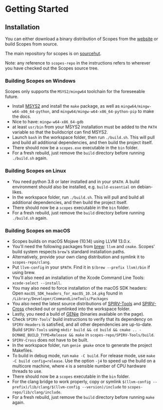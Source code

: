 <style type="text/css" rel="stylesheet">
body { counter-reset: chapter 2; }
</style>

Getting Started
===============

Installation
------------

You can either download a binary distribution of Scopes from the
[website](http://scopes.rocks) or build Scopes from source.

The main repository for scopes is on
[sourcehut](https://hg.sr.ht/~duangle/scopes).

Note: any reference to `scopes-repo` in the instructions refers to wherever
you have checked out the Scopes source tree.

### Building Scopes on Windows ###

Scopes only supports the `MSYS2/mingw64` toolchain for the foreseeable future.

* Install [MSYS2](http://msys2.github.io) and
  install the `make` package, as well as `mingw64/mingw-w64-x86_64-python`, and `mingw64/mingw-w64-x86_64-python-pip` to make the docs.
* Nice to have: `mingw-w64-x86_64-gdb`
* at least `usr/bin` from your MSYS2 installation must be added to the
  `PATH` variable so that the buildscript can find MSYS2.
* Launch `bash` in the workspace folder, then run `./build.sh`. This will pull
  and build all additional dependencies, and then build the project itself.
* There should now be a `scopes.exe` executable in the `bin` folder.
* For a fresh rebuild, just remove the `build` directory before running
  `./build.sh` again.

### Building Scopes on Linux ###

* You need python 3.8 or later installed and in your `$PATH`. A build
  environment should also be installed, e.g. `build-essential` on debian-likes.
* In the workspace folder, run `./build.sh`. This will pull and build all
  additional dependencies, and then build the project itself.
* There should now be a `scopes` executable in the `bin` folder.
* For a fresh rebuild, just remove the `build` directory before running
  `./build.sh` again.

### Building Scopes on macOS ###

* Scopes builds on macOS Mojave (10.14) using LLVM 13.0.x.
* You'll need the following packages from [brew](https://brew.sh/): `llvm`
  and `cmake`. Scopes' build system respects `brew`'s standard installation
  paths.
* Alternatively, provide your own clang distribution and symlink it to
  `scopes-repo/clang`.
* Put `llvm-config` in your `$PATH`. Find it in `$(brew --prefix llvm)/bin`
  if using brew.
* You'll also need an installation of the Xcode Command Line Tools:
  `xcode-select --install`.
* You may also need to force installation of the macOS SDK headers:
  Open `macOS_SDK_headers_for_macOS_10.14.pkg` found in
  `/Library/Developer/CommandLineTools/Packages`
* You also need the latest source distributions of
  [SPIRV-Tools](https://github.com/KhronosGroup/SPIRV-Tools) and
  [SPIRV-Cross](https://github.com/KhronosGroup/SPIRV-Cross) checked out or
  symlinked into the workspace folder.
* Lastly, you need a build of [GENie](https://github.com/bkaradzic/GENie)
  (binaries available on the page).
* Check `SPIRV-Tools`' build instructions to verify that its dependency on
  `SPIRV-Headers` is satisfied, and all other dependencies are up-to-date.
  Build `SPIRV-Tools` using
  `mkdir build && cd build && cmake .. -DCMAKE_BUILD_TYPE=Release && make`
  in `scopes-repo/SPIRV-Tools/build`.
* `SPIRV-Cross` does not have to be built.
* In the workspace folder, run `genie gmake` once to generate the project
  Makefiles.
* To build in debug mode, run `make -C build`. For release mode, use
  `make -C build config=release`. Use the option `-j4` to speed up the
  build on a multicore machine, where `4` is a sensible number of CPU
  hardware threads to use.
* There should now be a `scopes` executable in the `bin` folder.
* For the clang bridge to work properly, copy or symlink
  `$(llvm-config --prefix)/lib/clang/$(llvm-config --version)/include` to
  `scopes-repo/lib/clang/include`.
* For a fresh rebuild, just remove the `build` directory before running
  `make` again.
